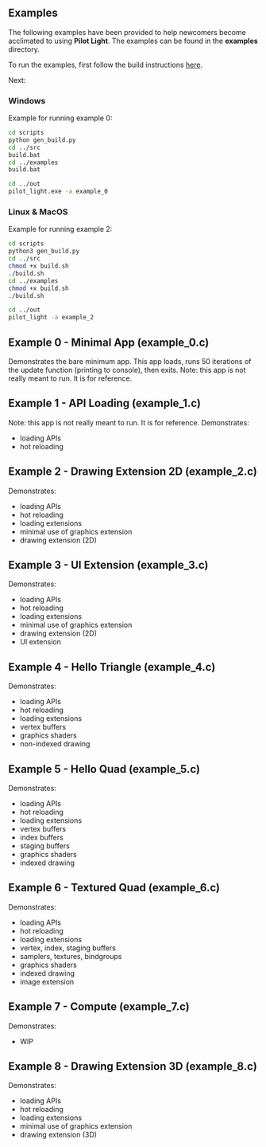 ## Examples
The following examples have been provided to help newcomers become acclimated to using **Pilot Light**. The examples can be found in the **examples** directory.

To run the examples, first follow the build instructions [here](https://github.com/PilotLightTech/pilotlight/wiki/Building).

Next:

### Windows
Example for running example 0:
```bash
cd scripts
python gen_build.py
cd ../src
build.bat
cd ../examples
build.bat

cd ../out
pilot_light.exe -a example_0
```
### Linux & MacOS
Example for running example 2:
```bash
cd scripts
python3 gen_build.py
cd ../src
chmod +x build.sh
./build.sh
cd ../examples
chmod +x build.sh
./build.sh

cd ../out
pilot_light -a example_2
```

## Example 0 - Minimal App (example_0.c)
Demonstrates the bare minimum app. This app loads, runs 50 iterations of the update function (printing to console), then exits. Note: this app is not really meant to run. It is for reference.

## Example 1 - API Loading (example_1.c)
Note: this app is not really meant to run. It is for reference.
Demonstrates:
* loading APIs
* hot reloading

## Example 2 - Drawing Extension 2D (example_2.c)
Demonstrates:
* loading APIs
* hot reloading
* loading extensions
* minimal use of graphics extension
* drawing extension (2D)

## Example 3 - UI Extension (example_3.c)
Demonstrates:
* loading APIs
* hot reloading
* loading extensions
* minimal use of graphics extension
* drawing extension (2D)
* UI extension

## Example 4 - Hello Triangle (example_4.c)
Demonstrates:
* loading APIs
* hot reloading
* loading extensions
* vertex buffers
* graphics shaders
* non-indexed drawing

## Example 5 - Hello Quad (example_5.c)
Demonstrates:
* loading APIs
* hot reloading
* loading extensions
* vertex buffers
* index buffers
* staging buffers
* graphics shaders
* indexed drawing

## Example 6 - Textured Quad (example_6.c)
Demonstrates:
* loading APIs
* hot reloading
* loading extensions
* vertex, index, staging buffers
* samplers, textures, bindgroups
* graphics shaders
* indexed drawing
* image extension

## Example 7 - Compute (example_7.c)
Demonstrates:
* WIP

## Example 8 - Drawing Extension 3D (example_8.c)
Demonstrates:
* loading APIs
* hot reloading
* loading extensions
* minimal use of graphics extension
* drawing extension (3D)
